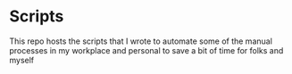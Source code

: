 # Scripts
This repo hosts the scripts that I wrote to automate some of the manual processes in my workplace and personal to save a bit of time for folks and myself

